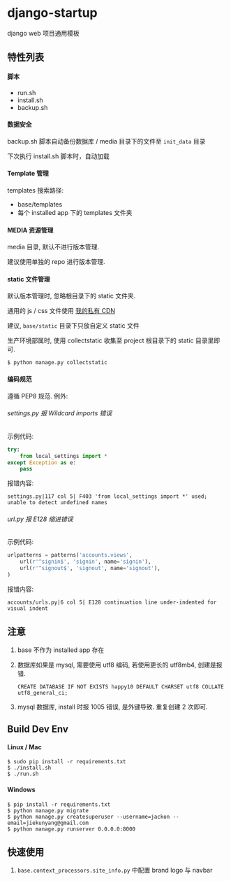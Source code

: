 # django-startup

django web 项目通用模板

## 特性列表

#### 脚本

- run.sh
- install.sh
- backup.sh

#### 数据安全

backup.sh 脚本自动备份数据库 / media 目录下的文件至 `init_data` 目录

下次执行 install.sh 脚本时，自动加载

#### Template 管理

templates 搜索路径:

- base/templates
- 每个 installed app 下的 templates 文件夹

#### MEDIA 资源管理

media 目录, 默认不进行版本管理.

建议使用单独的 repo 进行版本管理.


#### static 文件管理

默认版本管理时, 忽略根目录下的 static 文件夹.

通用的 js / css 文件使用 [我的私有 CDN](http://static.jackon.me)

建议,
`base/static` 目录下只放自定义 static 文件

生产环境部属时, 使用 collectstatic 收集至 project 根目录下的 static 目录里即可.

```shell
$ python manage.py collectstatic
```

#### 编码规范

遵循 PEP8 规范.  例外:

######  settings.py 报 Wildcard imports 错误

示例代码:

```python
try:
    from local_settings import *
except Exception as e:
    pass
```

报错内容:
```shell
settings.py|117 col 5| F403 'from local_settings import *' used;
unable to detect undefined names
```

###### url.py 报 E128 缩进错误

示例代码:

```python
urlpatterns = patterns('accounts.views',
    url(r'^signin$', 'signin', name='signin'),
    url(r'^signout$', 'signout', name='signout'),
)
```

报错内容:

```shell
accounts/urls.py|6 col 5| E128 continuation line under-indented for visual indent
```


## 注意

1. base 不作为 installed app 存在
2. 数据库如果是 mysql, 需要使用 utf8 编码, 若使用更长的 utf8mb4, 创建是报错.

    `CREATE DATABASE IF NOT EXISTS happy10 DEFAULT CHARSET utf8 COLLATE utf8_general_ci;`
3. mysql 数据库, install 时报 1005 错误, 是外键导致. 重复创建 2 次即可.

## Build Dev Env

#### Linux / Mac

```shell
$ sudo pip install -r requirements.txt
$ ./install.sh
$ ./run.sh
```

#### Windows

```shell
$ pip install -r requirements.txt
$ python manage.py migrate
$ python manage.py createsuperuser --username=jackon --email=jiekunyang@gmail.com
$ python manage.py runserver 0.0.0.0:8000
```

## 快速使用

1. `base.context_processors.site_info.py` 中配置 brand logo 与 navbar
